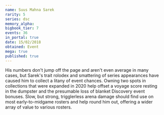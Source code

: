 ```yaml
---
name: Suus Mahna Sarek
rarity: 5
series: dsc
memory_alpha:
bigbook_tier: 7
events: 36
in_portal: true
date: 15/02/2018
obtained: Event
mega: true
published: true
---
```


His numbers don't jump off the page and aren't even average in many cases, but Sarek's trait rolodex and smattering of series appearances have caused him to collect a litany of event chances. Owning two spots in collections that were expanded in 2020 help offset a voyage score resting in the dumpster and the presumable loss of blanket Discovery event bonuses. Slow, but strong, trigglerless arena damage should find use on most early-to-midgame rosters and help round him out, offering a wider array of value to various rosters.
